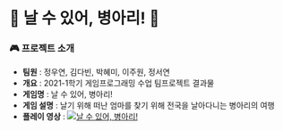 # 🐥 날 수 있어, 병아리! 🐥

### 🎮 프로젝트 소개
- **팀원** : 정우연, 김다빈, 박혜미, 이주원, 정서연
- **개요** : 2021-1학기 게임프로그래밍 수업 팀프로젝트 결과물
- **게임명** : 날 수 있어, 병아리!
- **게임 설명** : 날기 위해 떠난 엄마를 찾기 위해 전국을 날아다니는 병아리의 여행
- **플레이 영상** : 
[![날 수 있어, 병아리!](https://img.youtube.com/vi/1CRf11Q9t8w/0.jpg)](https://youtu.be/1CRf11Q9t8w)
